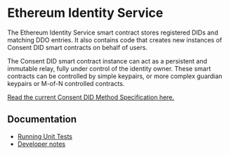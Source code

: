 # Ethereum Identity Service

The Ethereum Identity Service smart contract stores registered DIDs and matching DDO entries. It also contains code that creates new instances of Consent DID smart contracts on behalf of users.

The Consent DID smart contract instance can act as a persistent and immutable relay, fully under control of the identity owner. These smart contracts can be controlled by simple keypairs, or more complex guardian keypairs or M-of-N controlled contracts.

[Read the current Consent DID Method Specification here.](/docs/did-method-spec.md)

## Documentation

* [Running Unit Tests](/docs/testing.md)
* [Developer notes](/docs/usage.md)
